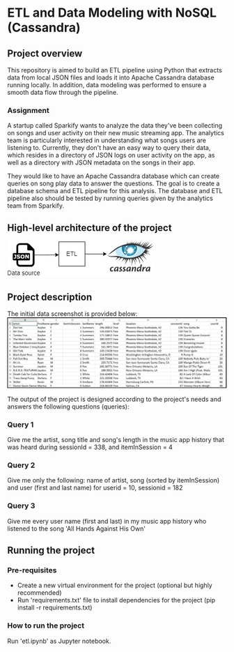 # ETL and Data Modeling with NoSQL (Cassandra) 

## Project overview
This repository is aimed to build an ETL pipeline using Python that extracts data from local JSON files and loads it into Apache Cassandra database running locally. In addition, data modeling was performed to ensure a smooth data flow through the pipeline. 

### Assignment
A startup called Sparkify wants to analyze the data they've been collecting on songs and user activity on their new music streaming app. The analytics team is particularly interested in understanding what songs users are listening to. Currently, they don't have an easy way to query their data, which resides in a directory of JSON logs on user activity on the app, as well as a directory with JSON metadata on the songs in their app.

They would like to have an Apache Cassandra database which can create queries on song play data to answer the questions. The goal is to create a database schema and ETL pipeline for this analysis. The database and ETL pipeline also should be tested by running queries given by the analytics team from Sparkify.

## High-level architecture of the project
![Project architecture](/images/Sparkify-architecture.jpg)

## Project description
The initial data screenshot is provided below:
![Initial data](/images/image_event_datafile_new.jpg)

The output of the project is designed according to the project's needs and answers the following questions (queries):
### Query 1
Give me the artist, song title and song's length in the music app history that was heard during sessionId = 338, and itemInSession = 4

### Query 2
Give me only the following: name of artist, song (sorted by itemInSession) and user (first and last name) for userid = 10, sessionid = 182

### Query 3
Give me every user name (first and last) in my music app history who listened to the song 'All Hands Against His Own'

## Running the project
### Pre-requisites
* Create a new virtual environment for the project (optional but highly recommended)
* Run 'requirements.txt' file to install dependencies for the project (pip install -r requirements.txt)

### How to run the project
Run 'etl.ipynb' as Jupyter notebook.
